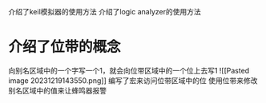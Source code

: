 介绍了keil模拟器的使用方法
介绍了logic analyzer的使用方法

# 介绍了位带的概念
向别名区域中的一个字写一个1，就会向位带区域中的一个位上去写1
![[Pasted image 20231219143550.png]]
编写了宏来访问位带区域中的位
使用位带来修改别名区域中的值来让蜂鸣器报警

